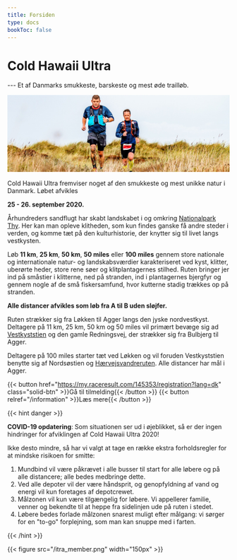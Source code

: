 ```yaml
---
title: Forsiden
type: docs
bookToc: false
---
```


# Cold Hawaii Ultra
--- Et af Danmarks smukkeste, barskeste og mest øde trailløb.

![Forsiden1](/images/front19.jpg)

Cold Hawaii Ultra fremviser noget af den smukkeste og mest unikke natur i
Danmark. Løbet afvikles

**25 - 26. september 2020.**

Århundreders sandflugt har skabt landskabet i og omkring [Nationalpark
Thy](https://nationalparkthy.dk/). Her kan man opleve klitheden, som kun findes
ganske få andre steder i verden, og komme tæt på den kulturhistorie, der knytter
sig til livet langs vestkysten.

Løb **11 km**, **25 km**, **50 km**, **50 miles** eller **100 miles** gennem
store nationale og internationale natur- og landskabsværdier karakteriseret ved
kyst, klitter, uberørte heder, store rene søer og klitplantagernes
stilhed. Ruten bringer jer ind på småstier i klitterne, ned på stranden, ind i
plantagernes bjergfyr og gennem nogle af de små fiskersamfund, hvor kutterne
stadig trækkes op på stranden.

**Alle distancer afvikles som løb fra A til B uden sløjfer.**

Ruten strækker sig fra Løkken til Agger langs den jyske nordvestkyst. Deltagere
på 11 km, 25 km, 50 km og 50 miles vil primært bevæge sig ad
[Vestkyststien](https://naturstyrelsen.dk/naturoplevelser/naturguider/vestkyststien/)
og den gamle Redningsvej, der strækker sig fra Bulbjerg til Agger.

Deltagere på 100 miles starter tæt ved Løkken og vil foruden Vestkyststien
benytte sig af Nordsøstien og
[Hærvejsvandreruten](https://www.haervej.dk/). Alle distancer har mål i Agger.

{{< button href="https://my.raceresult.com/145353/registration?lang=dk" class="solid-btn" >}}Gå til tilmelding{{< /button >}}
{{< button relref="/information" >}}Læs mere{{< /button >}}

{{< hint danger >}}

**COVID-19 opdatering**: Som situationen ser ud i øjeblikket, så er der ingen
hindringer for afviklingen af Cold Hawaii Ultra 2020!

Ikke desto mindre, så har vi valgt at tage en række ekstra forholdsregler for at
mindske risikoen for smitte:

1. Mundbind vil være påkrævet i alle busser til start for alle løbere og på alle
   distancere; alle bedes medbringe dette.
2. Ved alle depoter vil der være håndsprit, og genopfyldning af vand og energi
   vil kun foretages af depotcrewet.
3. Målzonen vil kun være tilgængelig for løbere. Vi appellerer familie, venner
   og bekendte til at heppe fra sidelinjen ude på ruten i stedet.
4. Løbere bedes forlade målzonen snarest muligt efter målgang: vi sørger for en
   "to-go" forplejning, som man kan snuppe med i farten.

{{< /hint >}}

{{< figure src="/itra_member.png" width="150px" >}}
